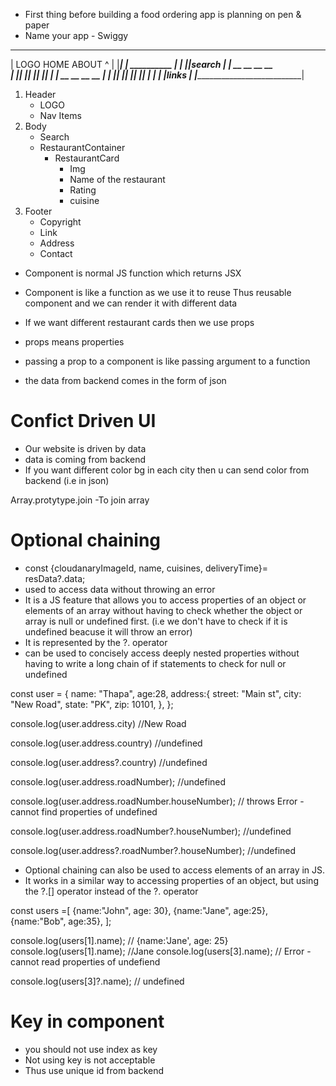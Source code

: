 - First thing before building a food ordering app is planning on pen & paper
- Name your app - Swiggy
_______________________________________
| LOGO                HOME  ABOUT  ^    |
|_______________________________________|
|  __________                           |
| |__________|search                    |
|   __     __      __     __                     
|  |__|   |__|    |__|   |__|           |
|   __     __      __     __            |
|  |__|   |__|    |__|   |__|           |
|                                       |
|links                                  |
|_______________________________________|

1) Header
    - LOGO
    - Nav Items
2) Body
    - Search
    - RestaurantContainer
        - RestaurantCard
            - Img
            - Name of the restaurant
            - Rating
            - cuisine
3) Footer
    - Copyright
    - Link
    - Address
    - Contact

- Component is normal JS function which returns JSX
- Component is like a function as we use it to reuse 
 Thus reusable component and we can render it with different data

- If we want different restaurant cards then we use props
- props means properties
- passing a prop to a component is like passing argument to a function

- the data from backend comes in the form of json

# Confict Driven UI
- Our website is driven by data
- data is coming from backend 
- If you want different color bg in each city then u can send color from backend (i.e in json)

Array.protytype.join
-To join array

# Optional chaining
- const {cloudanaryImageId, name, cuisines, deliveryTime}= resData?.data;
- used to access data without throwing an error 
- It is a JS feature that allows you to access properties of an object or elements of an array without having to check whether the object or  array is null or undefined first. 
 (i.e we don't have to check if it is undefined beacuse it will throw an error)
- It is represented by the ?. operator 
- can be used to concisely access deeply nested properties without having to write a long chain of if statements to check for null or undefined

const user = {
    name: "Thapa",
    age:28,
    address:{
        street: "Main st",
        city: "New Road",
        state: "PK",
        zip: 10101,
    },
};

console.log(user.address.city)  //New Road

console.log(user.address.country) //undefined

console.log(user.address?.country) //undefined


console.log(user.address.roadNumber); //undefined

console.log(user.address.roadNumber.houseNumber); // throws Error - cannot find properties of undefined

console.log(user.address.roadNumber?.houseNumber); //undefined

console.log(user.address?.roadNumber?.houseNumber); //undefined

- Optional chaining can also be used to access elements of an array in JS.
- It works in a similar way to accessing properties of an object, but using the ?.[] operator instead of the ?. operator

const users =[
    {name:"John", age: 30},
    {name:"Jane", age:25},
    {name:"Bob", age:35},
];

console.log(users[1].name);  // {name:'Jane', age: 25}
console.log(users[1].name);  //Jane
console.log(users[3].name); // Error - cannot read properties of undefiend

console.log(users[3]?.name); // undefined


# Key in component
- you should not use index as key
- Not using  key is not acceptable
- Thus use unique id from backend